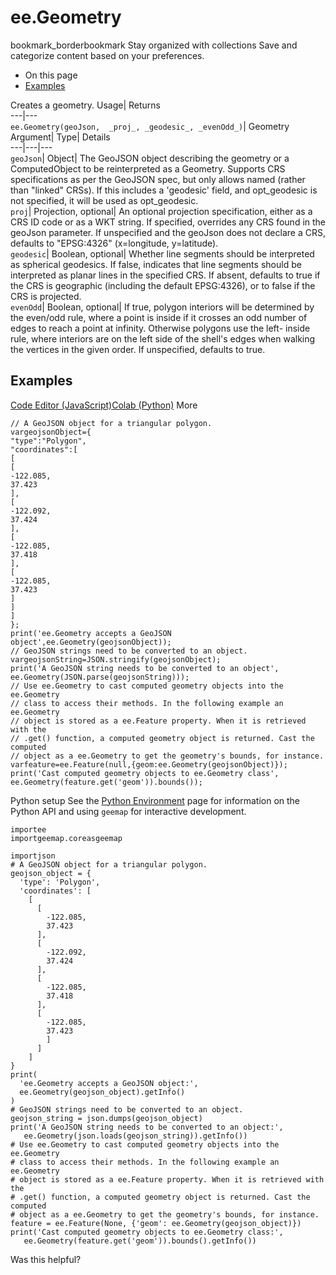  
#  ee.Geometry 
bookmark_borderbookmark Stay organized with collections  Save and categorize content based on your preferences.
  * On this page
  * [Examples](https://developers.google.com/earth-engine/apidocs/ee-geometry#examples)


Creates a geometry. 
Usage| Returns  
---|---  
`ee.Geometry(geoJson,  _proj_, _geodesic_, _evenOdd_)`| Geometry  
Argument| Type| Details  
---|---|---  
`geoJson`| Object| The GeoJSON object describing the geometry or a ComputedObject to be reinterpreted as a Geometry. Supports CRS specifications as per the GeoJSON spec, but only allows named (rather than "linked" CRSs). If this includes a 'geodesic' field, and opt_geodesic is not specified, it will be used as opt_geodesic.  
`proj`| Projection, optional| An optional projection specification, either as a CRS ID code or as a WKT string. If specified, overrides any CRS found in the geoJson parameter. If unspecified and the geoJson does not declare a CRS, defaults to "EPSG:4326" (x=longitude, y=latitude).  
`geodesic`| Boolean, optional| Whether line segments should be interpreted as spherical geodesics. If false, indicates that line segments should be interpreted as planar lines in the specified CRS. If absent, defaults to true if the CRS is geographic (including the default EPSG:4326), or to false if the CRS is projected.  
`evenOdd`| Boolean, optional| If true, polygon interiors will be determined by the even/odd rule, where a point is inside if it crosses an odd number of edges to reach a point at infinity. Otherwise polygons use the left- inside rule, where interiors are on the left side of the shell's edges when walking the vertices in the given order. If unspecified, defaults to true.  
## Examples
[Code Editor (JavaScript)](https://developers.google.com/earth-engine/apidocs/ee-geometry#code-editor-javascript-sample)[Colab (Python)](https://developers.google.com/earth-engine/apidocs/ee-geometry#colab-python-sample) More
```
// A GeoJSON object for a triangular polygon.
vargeojsonObject={
"type":"Polygon",
"coordinates":[
[
[
-122.085,
37.423
],
[
-122.092,
37.424
],
[
-122.085,
37.418
],
[
-122.085,
37.423
]
]
]
};
print('ee.Geometry accepts a GeoJSON object',ee.Geometry(geojsonObject));
// GeoJSON strings need to be converted to an object.
vargeojsonString=JSON.stringify(geojsonObject);
print('A GeoJSON string needs to be converted to an object',
ee.Geometry(JSON.parse(geojsonString)));
// Use ee.Geometry to cast computed geometry objects into the ee.Geometry
// class to access their methods. In the following example an ee.Geometry
// object is stored as a ee.Feature property. When it is retrieved with the
// .get() function, a computed geometry object is returned. Cast the computed
// object as a ee.Geometry to get the geometry's bounds, for instance.
varfeature=ee.Feature(null,{geom:ee.Geometry(geojsonObject)});
print('Cast computed geometry objects to ee.Geometry class',
ee.Geometry(feature.get('geom')).bounds());
```
Python setup
See the [ Python Environment](https://developers.google.com/earth-engine/guides/python_install) page for information on the Python API and using `geemap` for interactive development.
```
importee
importgeemap.coreasgeemap
```
```
importjson
# A GeoJSON object for a triangular polygon.
geojson_object = {
  'type': 'Polygon',
  'coordinates': [
    [
      [
        -122.085,
        37.423
      ],
      [
        -122.092,
        37.424
      ],
      [
        -122.085,
        37.418
      ],
      [
        -122.085,
        37.423
        ]
      ]
    ]
}
print(
  'ee.Geometry accepts a GeoJSON object:',
  ee.Geometry(geojson_object).getInfo()
)
# GeoJSON strings need to be converted to an object.
geojson_string = json.dumps(geojson_object)
print('A GeoJSON string needs to be converted to an object:',
   ee.Geometry(json.loads(geojson_string)).getInfo())
# Use ee.Geometry to cast computed geometry objects into the ee.Geometry
# class to access their methods. In the following example an ee.Geometry
# object is stored as a ee.Feature property. When it is retrieved with the
# .get() function, a computed geometry object is returned. Cast the computed
# object as a ee.Geometry to get the geometry's bounds, for instance.
feature = ee.Feature(None, {'geom': ee.Geometry(geojson_object)})
print('Cast computed geometry objects to ee.Geometry class:',
   ee.Geometry(feature.get('geom')).bounds().getInfo())
```

Was this helpful?
